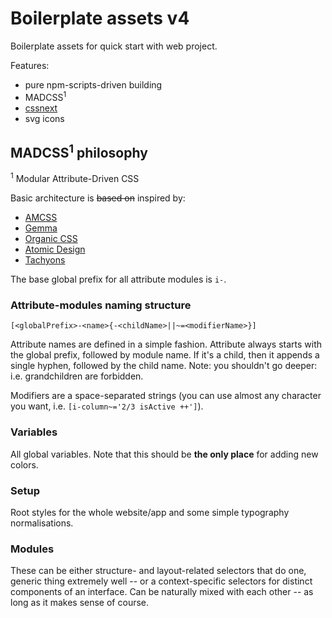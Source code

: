# Boilerplate assets v4

Boilerplate assets for quick start with web project.

Features:

- pure npm-scripts-driven building
- MADCSS<sup>1</sup>
- [cssnext](http://cssnext.io/)
- svg icons

## MADCSS<sup>1</sup> philosophy

<sup>1</sup> Modular Attribute-Driven CSS

Basic architecture is ~~based on~~ inspired by:

- [AMCSS](https://amcss.github.io/)
- [Gemma](https://github.com/colepeters/gemma)
- [Organic CSS](http://krasimir.github.io/organic-css/)
- [Atomic Design](http://demo.patternlab.io)
- [Tachyons](http://tachyons.io/)

The base global prefix for all attribute modules is `i-`.

### Attribute-modules naming structure

```
[<globalPrefix>-<name>{-<childName>||~=<modifierName>}]
```

Attribute names are defined in a simple fashion. Attribute always starts with the global prefix, followed by module name. If it's a child, then it appends a single hyphen, followed by the child name. Note: you shouldn't go deeper: i.e. grandchildren are forbidden.

Modifiers are a space-separated strings (you can use almost any character you want, i.e. `[i-column~='2/3 isActive ++']`).

### Variables

All global variables. Note that this should be **the only place** for adding new colors.

### Setup

Root styles for the whole website/app and some simple typography normalisations.

### Modules

These can be either structure- and layout-related selectors that do one, generic thing extremely well -- or a context-specific selectors for distinct components of an interface. Can be naturally mixed with each other -- as long as it makes sense of course.
